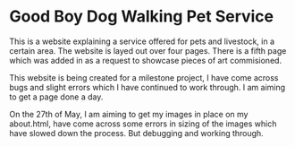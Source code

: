 <h1>Good Boy Dog Walking Pet Service</h1>
<p>This is a website explaining a service offered for pets and livestock, in a certain area. The website is layed out over four pages. There is a fifth page which was added in as a request to showcase pieces of art commisioned.</p>
<p>This website is being created for a milestone project, I have come across bugs and slight errors which I have continued to work through. I am aiming to get a page done a day.</p>
<p>On the 27th of May, I am aiming to get my images in place on my about.html, have come across some errors in sizing of the images which have slowed down the process. But debugging and working through.</p>

